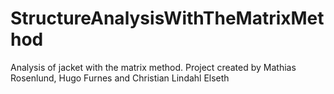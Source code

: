 # StructureAnalysisWithTheMatrixMethod
Analysis of jacket with the matrix method. 
Project created by Mathias Rosenlund, Hugo Furnes and Christian Lindahl Elseth
